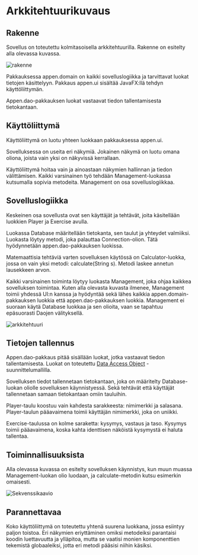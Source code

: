 # Arkkitehtuurikuvaus
## Rakenne
Sovellus on toteutettu kolmitasoisella arkkitehtuurilla. Rakenne on esitelty alla olevassa kuvassa.

![rakenne](http://yuml.me/d61edbcb.png)

Pakkauksessa appen.domain on kaikki sovelluslogiikka ja tarvittavat luokat tietojen käsittelyyn.
Pakkaus appen.ui sisältää JavaFX:llä tehdyn käyttöliittymän.

Appen.dao-pakkauksen luokat vastaavat tiedon tallentamisesta tietokantaan.

## Käyttöliittymä
Käyttöliittymä on luotu yhteen luokkaan pakkauksessa appen.ui. 

Sovelluksessa on useita eri näkymiä.
Jokainen näkymä on luotu omana oliona, joista vain yksi on näkyvissä kerrallaan. 

Käyttöliittymä hoitaa vain ja ainoastaan näkymien hallinnan ja tiedon välittämisen. Kaikki varsinainen työ tehdään Management-luokassa kutsumalla sopivia metodeita. Management on osa sovelluslogiikkaa.
 
## Sovelluslogiikka
Keskeinen osa sovellusta ovat sen käyttäjät ja tehtävät, joita käsitellään luokkien Player ja Exercise avulla.

Luokassa Database määritellään tietokanta, sen taulut ja yhteydet valmiiksi. Luokasta löytyy metodi, joka palauttaa Connection-olion. Tätä hyödynnetään appen.dao-pakkauksen luokissa. 

Matemaattisia tehtäviä varten sovelluksen käytössä on Calculator-luokka, jossa on vain yksi metodi: calculate(String s). Metodi laskee annetun lausekkeen arvon.

Kaikki varsinainen toiminta löytyy luokasta Management, joka ohjaa kaikkea sovelluksen toimintaa. Kuten alla olevasta kuvasta ilmenee, Management toimii yhdessä UI:n kanssa ja hyödyntää sekä lähes kaikkia appen.domain-pakkauksen luokkia
että appen.dao-pakkauksen luokkia. Management ei suoraan käytä Database luokkaa ja sen olioita, vaan se tapahtuu epäsuorasti Daojen välityksellä.

![arkkitehtuuri](http://yuml.me/e37a4183.png)

## Tietojen tallennus

Appen.dao-pakkaus pitää sisällään luokat, jotka vastaavat tiedon tallentamisesta. Luokat on toteutettu [Data Access Object](https://en.wikipedia.org/wiki/Data_access_object) -suunnittelumallilla.

Sovelluksen tiedot tallennetaan tietokantaan, joka on määritelty Database-luokan oliolle sovelluksen käynnistyessä. Sekä tehtävät että käyttäjät tallennetaan samaan tietokantaan omiin tauluihin.

Player-taulu koostuu vain kahdesta sarakkeesta: nimimerkki ja salasana. Player-taulun pääavaimena toimii käyttäjän nimimerkki, joka on uniikki.  

Exercise-taulussa on kolme saraketta: kysymys, vastaus ja taso. Kysymys toimii pääavaimena, koska kahta identtisen näköistä kysymystä ei haluta tallentaa.

## Toiminnallisuuksista
Alla olevassa kuvassa on esitelty sovelluksen käynnistys, kun muun muassa Management-luokan olio luodaan, ja calculate-metodin kutsu esimerkin omaisesti.

![Sekvenssikaavio](https://www.websequencediagrams.com/cgi-bin/cdraw?lz=VUktPiptYW5hZ2U6IG5ldyBNAAcFbWVudCh0cnVlKTsKABgGLT4qZGIAHQZEYXRhYmFzZShsYXJhZGlnYXBwZW4uZGIAIAxwZABJBlBsYXllckRhbygAEg5lABkHRXhlcmNpc2UAEBJwZXJmRAA-B2VyZm9ybWFuYwAVE2NhbGMAgTUGQ2FsY3VsYXRvcigAgSsMcmFuZG9tAIFYBlIABwUoKTsKClVJLT4rAIFyCGMANAdlKC4uLgCBaQsrAFgGdHJ5ewAVDn0Agg8JLT5VSTogY2F0Y2h7cmV0dXJuIGZhbHNlfTsKY2FsYy0-LQCCVwgAFwdMb25nAIJMCgAOD2NyZWF0ZQCCDggAfhBlZACBBQcAIQUoAII1DACBNAUAcSZlZACBAxJ0cnVlAINhCi1VSQALDwCCIQ5nZXQAgRoJAIEMFGxpc3QoAIIGHiJlcnJvciIAgH8QTGlzdDwAhA0IPiBsaXN0AIMDCwCDQQp4dEludChsaXN0LnNpemUoKSk7CgCDYwYAgl8SaW50IHgAgmARbGFzdEV4ZSA9AGAFLmdldCh4AIVjCwCBfgUAHQcuZ2V0UXVlc3Rpb24AhCoSZ2V0QW5zd2UAhGkNAC8QABkJ&s=default)

## Parannettavaa

Koko käyttöliittymä on toteutettu yhtenä suurena luokkana, jossa esiintyy paljon toistoa. Eri näkymien eriyttäminen omiksi metodeiksi parantaisi koodin luettavuutta ja ylläpitoa, mutta se vaatisi monien komponenttien tekemistä
globaaleiksi, jotta eri metodi pääsisi niihin käsiksi.  
